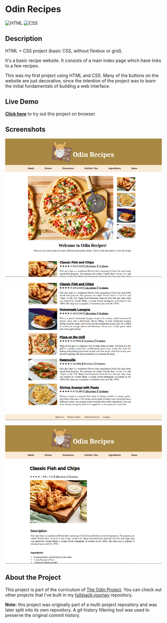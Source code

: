 # Odin Recipes

![HTML](https://img.shields.io/badge/HTML-E34F26?style=for-the-badge&logo=html5&logoColor=white)
![CSS](https://img.shields.io/badge/CSS-663399?style=for-the-badge&logo=css&logoColor=white)

## Description

HTML + CSS project (basic CSS, without flexbox or grid).

It's a basic recipe website. It consists of a main index page which have links to a few recipes.

This was my first project using HTML and CSS. Many of the buttons on the website are just decorative, since the intention of the project was to learn the initial fundamentals of building a web interface.

## Live Demo

**[Click here](https://pedroasb.github.io/odin-recipes/)** to try out this project on browser.

## Screenshots

![Screenshot of Homepage 1](./screenshots/homepage-1.png)

![Screenshot of Homepage 2](./screenshots/homepage-2.png)

![Screenshot of Fish and Chips Page](./screenshots/fish-and-chips-page.png)

## About the Project

This project is part of the curriculum of [The Odin Project](https://www.theodinproject.com/). You can check out other projects that I've built in my [fullstack-journey](https://github.com/PedroASB/fullstack-journey) repository.

**Note:** this project was originally part of a multi-project repository and was later split into its own repository. A git history filtering tool was used to preserve the original commit history.
